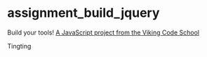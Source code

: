 # assignment_build_jquery
Build your tools!  [A JavaScript project from the Viking Code School](http://www.vikingcodeschool.com)

Tingting